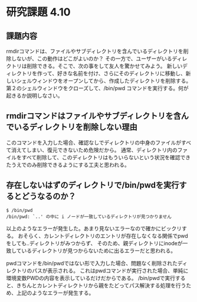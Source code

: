 # 研究課題 4.10
## 課題内容
rmdirコマンドは、ファイルやサブディレクトリを含んでいるディレクトリを削除しないが、この動作はどこがよいのか？
その一方で、ユーザーがいるディレクトリは削除できる。そこで、次の事をして友人を驚かせてみよう。
新しいディレクトリを作って、好きな名前を付け、さらにそのディレクトリに移動し、新しいシェルウィンドウをオープンしてから、作成したディレクトリを削除する。
第２のシェルウィンドウをクローズして、/bin/pwd コマンドを実行する。何が起きるか説明しなさい。

## rmdirコマンドはファイルやサブディレクトリを含んでいるディレクトリを削除しない理由
このコマンドを入力した場合、確認なしでディレクトリの中身のファイルがすべて消えてしまい、復元できないため危険だから。
通常、ディレクトリ内のファイルをすべて削除して、このディレクトリはもういらないという状況を確認できたうえでのみ削除できるようにする工夫と思われる。

## 存在しないはずのディレクトリで/bin/pwdを実行するとどうなるのか？

```
$ /bin/pwd
/bin/pwd: `..' の中に i ノードが一致しているディレクトリが見つかりません
```

以上のようなエラーが発生した。あまり見ないエラーなので確かにビックリする。
おそらく、カレントディレクトリのエントリが存在しなくなる関係でpwdをしても..ディレクトリがみつからず、
そのため、親ディレクトリにinodeが一致しているディレクトリが見つからないために出るエラーだと思われる。

pwdコマンドを/bin/pwdではない形で入力した場合、問題なく削除されたディレクトリのパスが表示される。
これはpwdコマンドが実行された場合、単純に環境変数PWDの内容を表示しているだけだからである。
/bin/pwdで実行すると、きちんとカレントディレクトリから親をたどってパス解決する処理を行うため、上記のようなエラーが発生する。



